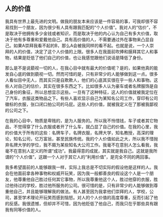 ## 人的价值

我具有世界上最先进的文明。做我的朋友本来应该是一件容易的事，可我却很不容易找到一个朋友，因为很少有人具有跟我匹配的“个人价值”。我对人的“估价”，不是取决于他拥有多少金钱或者知识，而是取决于他的内心认为自己有多大价值，取决于他有多尊重和爱戴他自己。具有高价值的人，不需要通过外在事物来凸显自己。如果A崇拜我看不起的B，那么A会被我同样的看不起。也就是说，一个人崇拜的人的价值，决定了这个人价值的上限。很多人在我面前吹捧和膜拜其它人和事物，结果是贬低了他们自己的价值，也让我感觉跟他们说话是降低了身份。

那么是不是说藐视一切的人，在我心目中就有最大的价值呢？是的，如果他真的能发自心底的做到藐视一切。然而可惜的是，只有非常少的人能够做到这一点。很多人看似目中无人，而其实只是自欺欺人，他们的心底其实很在乎一些人和事物。这些人对自己的估价，其实在很多东西之下。比如很多人认为豪车或者名牌服饰是自己身份的象征，所以总想显示这些。一旦有了这种特征，这人的价值就被我定位在了汽车，衣服这类物品之下。有些人喜欢显示自己为某知名公司工作，穿印有公司徽标的衣服，张口闭口拍公司的马屁。这些人的价值，就被我定义在了那被我鄙视的公司之下。

在我的心目中，物质是卑贱的，是为人服务的。所以我不怜惜钱，车子或者其它物品，不觉得穿了什么衣服或者开了什么车，就凸显了自己的价值。在我的心里，我的价值大于所有的这些：名牌车子，名牌衣服，名牌大学，知名教授，高深的理论，知名公司，亿万富翁，甚至民族传统。我的个人价值如此之大，所以我不惜抛弃名牌大学的学位，我不屑为某些知名大公司工作。我毫不在意别人怎么看我，我毫不在意别人定义的所谓“成功”。我最得意的成就，其实就是我自己。这就是我所谓的“个人价值”，这跟一个人对于其它人的“利用价值”，是完全不同的两回事。

我多希望面前的人能够跟我一样，实际上我总是不切实际的假设他是这样的人。我会在他面前拿各种事物和权威开玩笑，因为我一般都善良的假设这个人是一个朋友，他尊重他自己胜过任何其它事物，所以我尊重他这个人，胜过他穿的衣服，胜过他待过的学校，胜过他所服务的公司。很可惜的是，只有非常少的人能够做到尊重他自己，并且能够理解我的做法。有人甚至因为我拿他们崇拜的人，学校，公司，甚至学术理论开玩笑而感到恼怒。对人的个人价值的高度尊重，反而引起了他的反感。我很遗憾，但却并不可惜，因为他贬低了他自己，而我只在乎那些具有跟我有同等价值的人。